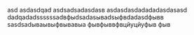 asd
asdasdqad
asdsadsadasdasв
asdasdasdadadadasdasasd
dadqadadssssssadвфыdsadasываdsыфвdadasdфывв
sasdsadываывыфвывавыа
фывфыввфвцйуцйуфыв
фыв
